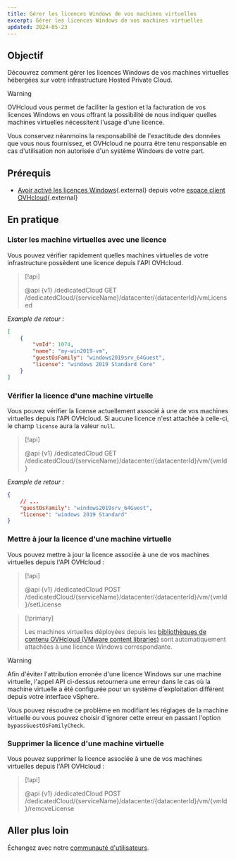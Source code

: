```yaml
---
title: Gérer les licences Windows de vos machines virtuelles
excerpt: Gérer les licences Windows de vos machines virtuelles
updated: 2024-05-23
---
```


## Objectif

Découvrez comment gérer les licences Windows de vos machines virtuelles hébergées sur votre infrastructure Hosted Private Cloud.

> [!warning]
>
> OVHcloud vous permet de faciliter la gestion et la facturation de vos licences Windows en vous offrant la possibilité de nous indiquer quelles machines virtuelles nécessitent l'usage d'une licence.
> 
> Vous conservez néanmoins la responsabilité de l'exactitude des données que vous nous fournissez, et OVHcloud ne pourra être tenu responsable en cas d'utilisation non autorisée d'un système Windows de votre part.

## Prérequis

- [Avoir activé les licences Windows](/pages/hosted_private_cloud/hosted_private_cloud_powered_by_vmware/manager_ovh_private_cloud#licence-windows){.external} depuis votre [espace client OVHcloud](/links/manager){.external}

## En pratique

### Lister les machine virtuelles avec une licence

Vous pouvez vérifier rapidement quelles machines virtuelles de votre infrastructure possèdent une licence depuis l'API OVHcloud.

> [!api]
>
> @api {v1} /dedicatedCloud GET /dedicatedCloud/{serviceName}/datacenter/{datacenterId}/vmLicensed
>

*Example de retour :*

```json
[
    {
        "vmId": 1074,
        "name": "my-win2019-vm",
        "guestOsFamily": "windows2019srv_64Guest",
        "license": "windows 2019 Standard Core"
    }
]
```

### Vérifier la licence d'une machine virtuelle

Vous pouvez vérifier la license actuellement associé à une de vos machines virtuelles depuis l'API OVHcloud.
Si aucune licence n'est attachée à celle-ci, le champ `license` aura la valeur `null`.

> [!api]
>
> @api {v1} /dedicatedCloud GET /dedicatedCloud/{serviceName}/datacenter/{datacenterId}/vm/{vmId}
>

*Example de retour :*

```json
{
    // ...
    "guestOsFamily": "windows2019srv_64Guest",
    "license": "windows 2019 Standard"
}
```

### Mettre à jour la licence d'une machine virtuelle

Vous pouvez mettre à jour la licence associée à une de vos machines virtuelles depuis l'API OVHcloud :

> [!api]
>
> @api {v1} /dedicatedCloud POST /dedicatedCloud/{serviceName}/datacenter/{datacenterId}/vm/{vmId}/setLicense
>

> [!primary]
>
> Les machines virtuelles déployées depuis les [bibliothèques de contenu OVHcloud (VMware content libraries)](/pages/hosted_private_cloud/hosted_private_cloud_powered_by_vmware/how_to_use_content_library) sont automatiquement attachées à une licence Windows correspondante.

> [!warning]
>
> Afin d'éviter l'attribution erronée d'une licence Windows sur une machine virtuelle, l'appel API ci-dessus retournera une erreur dans le cas où la machine virtuelle a été configurée pour un système d'exploitation différent depuis votre interface vSphere. 
>
> Vous pouvez résoudre ce problème en modifiant les réglages de la machine virtuelle ou vous pouvez choisir d'ignorer cette erreur en passant l'option `bypassGuestOsFamilyCheck`.

### Supprimer la licence d'une machine virtuelle

Vous pouvez supprimer la licence associée à une de vos machines virtuelles depuis l'API OVHcloud :

> [!api]
>
> @api {v1} /dedicatedCloud POST /dedicatedCloud/{serviceName}/datacenter/{datacenterId}/vm/{vmId}/removeLicense
>

## Aller plus loin

Échangez avec notre [communauté d'utilisateurs](/links/community).
